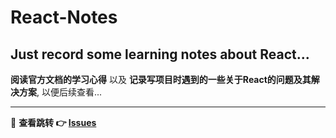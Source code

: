 # React-Notes
## Just record some learning notes about React...

**阅读官方文档的学习心得** 以及 **记录写项目时遇到的一些关于React的问题及其解决方案**, 以便后续查看...

---
🔗  **查看跳转  👉  <a href='https://github.com/Douc1998/React-Notes/issues'>Issues</a>**
